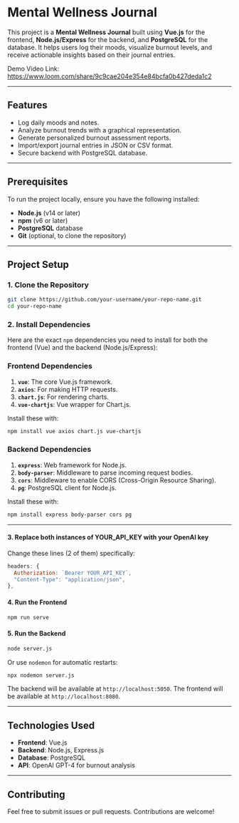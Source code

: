 # Mental Wellness Journal

This project is a **Mental Wellness Journal** built using **Vue.js** for the frontend, **Node.js/Express** for the backend, and **PostgreSQL** for the database. It helps users log their moods, visualize burnout levels, and receive actionable insights based on their journal entries.

Demo Video Link: https://www.loom.com/share/9c9cae204e354e84bcfa0b427deda1c2 

---

## Features
- Log daily moods and notes.
- Analyze burnout trends with a graphical representation.
- Generate personalized burnout assessment reports.
- Import/export journal entries in JSON or CSV format.
- Secure backend with PostgreSQL database.

---

## Prerequisites
To run the project locally, ensure you have the following installed:
- **Node.js** (v14 or later)
- **npm** (v6 or later)
- **PostgreSQL** database
- **Git** (optional, to clone the repository)

---

## Project Setup

### 1. Clone the Repository
```bash
git clone https://github.com/your-username/your-repo-name.git
cd your-repo-name
```

### 2. Install Dependencies
Here are the exact `npm` dependencies you need to install for both the frontend (Vue) and the backend (Node.js/Express):

### **Frontend Dependencies**
1. **`vue`**: The core Vue.js framework.
2. **`axios`**: For making HTTP requests.
3. **`chart.js`**: For rendering charts.
4. **`vue-chartjs`**: Vue wrapper for Chart.js.

Install these with:
```bash
npm install vue axios chart.js vue-chartjs
```

### **Backend Dependencies**
1. **`express`**: Web framework for Node.js.
2. **`body-parser`**: Middleware to parse incoming request bodies.
3. **`cors`**: Middleware to enable CORS (Cross-Origin Resource Sharing).
4. **`pg`**: PostgreSQL client for Node.js.

Install these with:
```bash
npm install express body-parser cors pg
```

---

#### 3. **Replace both instances of YOUR_API_KEY with your OpenAI key**
Change these lines (2 of them) specifically:
```js
headers: {
  Authorization: `Bearer YOUR_API_KEY`,
  "Content-Type": "application/json",
},
```

#### 4. **Run the Frontend**
```bash
npm run serve
```

#### 5. **Run the Backend**
```bash
node server.js
```
Or use `nodemon` for automatic restarts:
```bash
npx nodemon server.js
```

The backend will be available at `http://localhost:5050`.
The frontend will be available at `http://localhost:8080`.

---

## Technologies Used
- **Frontend**: Vue.js
- **Backend**: Node.js, Express.js
- **Database**: PostgreSQL
- **API**: OpenAI GPT-4 for burnout analysis

---

## Contributing
Feel free to submit issues or pull requests. Contributions are welcome!
